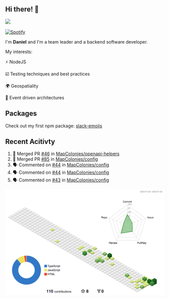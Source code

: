 ## Hi there! 👋

<p>
  <img src="https://github-readme-stats.vercel.app/api?username=syncush&theme=tokyonight">
</p>

[![Spotify](https://novatorem-rust.vercel.app/api/spotify)](https://open.spotify.com/user/syncush)

I'm **Daniel** and I'm a team leader and a backend software developer.

My interests:

⚡ NodeJS

☑️ Testing techniques and best practices

🌍 Geospatiality

🧠 Event driven architectures

## Packages
Check out my first npm package: [slack-emojis](https://www.npmjs.com/package/slack-emojis)

## Recent Acitivty
<!--START_SECTION:activity-->
1. 🎉 Merged PR [#46](https://github.com/MapColonies/openapi-helpers/pull/46) in [MapColonies/openapi-helpers](https://github.com/MapColonies/openapi-helpers)
2. 🎉 Merged PR [#85](https://github.com/MapColonies/config/pull/85) in [MapColonies/config](https://github.com/MapColonies/config)
3. 🗣 Commented on [#44](https://github.com/MapColonies/config/pull/44#issuecomment-3127154200) in [MapColonies/config](https://github.com/MapColonies/config)
4. 🗣 Commented on [#44](https://github.com/MapColonies/config/pull/44#issuecomment-3126642390) in [MapColonies/config](https://github.com/MapColonies/config)
5. 🗣 Commented on [#43](https://github.com/MapColonies/config/pull/43#issuecomment-3126640156) in [MapColonies/config](https://github.com/MapColonies/config)
<!--END_SECTION:activity-->

![contrib](./profile-3d-contrib/profile-green-animate.svg)
